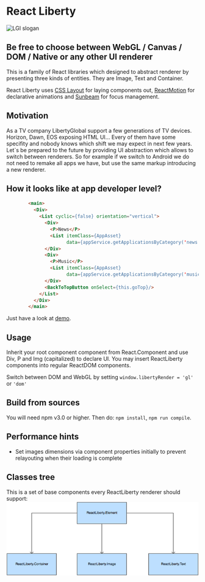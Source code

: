 React Liberty
=============

![LGI slogan](https://media.licdn.com/media/p/5/000/1c7/0ee/0b3c8ed.png)

Be free to choose between WebGL / Canvas / DOM / Native or any other UI renderer
---------------------------------------------------------------------------------

This is a family of React libraries which designed to abstract renderer by presenting three kinds of entities. They are Image, Text and Container. 

React Liberty uses [CSS Layout](https://github.com/facebook/css-layout) for laying components out, [ReactMotion](https://github.com/chenglou/react-motion) for declarative animations and [Sunbeam](https://github.com/LibertyGlobal/sunbeam) for focus management.



Motivation
----------
As a TV company LibertyGlobal support a few generations of TV devices. Horizon, Dawn, EOS exposing HTML UI... Every of them have some specifity and nobody knows which shift we may expect in next few years. Let`s be prepared to the future by providing UI abstraction which allows to switch between renderers. So for example if we switch to Android we do not need to remake all apps we have, but use the same markup introducing a new renderer.

How it looks like at app developer level?
-----------------------------------------
```html
		<main>
          <Div>
            <List cyclic={false} orientation="vertical">
              <Div>
                <P>News</P>
                <List itemClass={AppAsset}
                      data={appService.getApplicationsByCategory('news')}/>
              </Div>
              <Div>
                <P>Music</P>
                <List itemClass={AppAsset}
                      data={appService.getApplicationsByCategory('music')}/>
              </Div>
              <BackToTopButton onSelect={this.goTop}/>
            </List>
          </Div>
        </main>
```

Just have a look at [demo](https://github.com/LibertyGlobal/ReactLiberty/tree/master/demo).


Usage
-----

Inherit your root component component from React.Component and use Div, P and Img (capitalized) to declare UI. You may insert ReactLiberty components into regular ReactDOM components.

Switch between DOM and WebGL by setting `window.libertyRender = 'gl'` or `'dom'`


Build from sources
------------------

You will need npm v3.0 or higher.
Then do: `npm install`, `npm run compile`.

Performance hints
-----------------
- Set images dimensions via component properties initially to prevent relayouting when their loading is complete

Classes tree
------------

This is a set of base components every ReactLiberty renderer should support:
![ReactLiberty classes tree](https://github.com/LibertyGlobal/ReactLiberty/blob/master/figures/inhertitance-scheme.png)